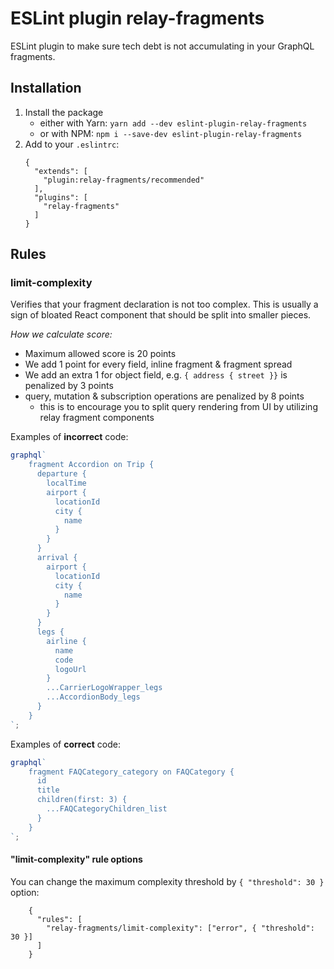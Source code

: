 # ESLint plugin relay-fragments

ESLint plugin to make sure tech debt is not accumulating in your GraphQL fragments.

## Installation

1. Install the package
    - either with Yarn: `yarn add --dev eslint-plugin-relay-fragments`
    - or with NPM: `npm i --save-dev eslint-plugin-relay-fragments`
2. Add to your `.eslintrc`:
    ```
    {
      "extends": [
        "plugin:relay-fragments/recommended"
      ],
      "plugins": [
        "relay-fragments"
      ]
    }
    ```

## Rules

### limit-complexity

Verifies that your fragment declaration is not too complex. This is usually a sign of bloated React component that should be split into smaller pieces. 

*How we calculate score:*

- Maximum allowed score is 20 points
- We add 1 point for every field, inline fragment & fragment spread
- We add an extra 1 for object field, e.g. `{ address { street }}` is penalized by 3 points
- query, mutation & subscription operations are penalized by 8 points
    - this is to encourage you to split query rendering from UI by utilizing relay fragment components 

Examples of **incorrect** code:

```js
graphql`
    fragment Accordion on Trip {
      departure {
        localTime
        airport {
          locationId
          city {
            name
          }
        }
      }
      arrival {
        airport {
          locationId
          city {
            name
          }
        }
      }
      legs {
        airline {
          name
          code
          logoUrl
        }
        ...CarrierLogoWrapper_legs
        ...AccordionBody_legs
      }
    }
`;
```

Examples of **correct** code:

```js
graphql`
    fragment FAQCategory_category on FAQCategory {
      id
      title
      children(first: 3) {
        ...FAQCategoryChildren_list
      }
    }
`;
```

#### "limit-complexity" rule options

You can change the maximum complexity threshold by `{ "threshold": 30 }` option:

```
    {
      "rules": [
        "relay-fragments/limit-complexity": ["error", { "threshold": 30 }]
      ]
    }
```
